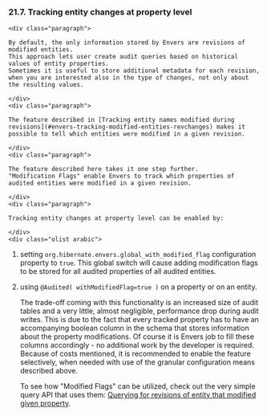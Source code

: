  ### 21.7. Tracking entity changes at property level

    <div class="paragraph">

    By default, the only information stored by Envers are revisions of modified entities.
    This approach lets user create audit queries based on historical values of entity properties.
    Sometimes it is useful to store additional metadata for each revision, when you are interested also in the type of changes, not only about the resulting values.

    </div>
    <div class="paragraph">

    The feature described in [Tracking entity names modified during revisions](#envers-tracking-modified-entities-revchanges) makes it possible to tell which entities were modified in a given revision.

    </div>
    <div class="paragraph">

    The feature described here takes it one step further.
    "Modification Flags" enable Envers to track which properties of audited entities were modified in a given revision.

    </div>
    <div class="paragraph">

    Tracking entity changes at property level can be enabled by:

    </div>
    <div class="olist arabic">

1.  setting `org.hibernate.envers.global_with_modified_flag` configuration property to `true`.
    This global switch will cause adding modification flags to be stored for all audited properties of all audited entities.
2.  using `@Audited( withModifiedFlag=true )` on a property or on an entity.
    </div>
    <div class="paragraph">

    The trade-off coming with this functionality is an increased size of audit tables and a very little, almost negligible, performance drop during audit writes.
    This is due to the fact that every tracked property has to have an accompanying boolean column in the schema that stores information about the property modifications.
    Of course it is Envers job to fill these columns accordingly - no additional work by the developer is required.
    Because of costs mentioned, it is recommended to enable the feature selectively, when needed with use of the granular configuration means described above.

    </div>
    <div class="paragraph">

    To see how "Modified Flags" can be utilized, check out the very simple query API that uses them: [Querying for revisions of entity that modified given property](#envers-tracking-properties-changes-queries).

    </div>
    </div>
    <div class="sect2">